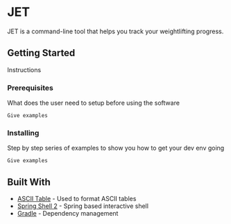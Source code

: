 # JET

JET is a command-line tool that helps you track your weightlifting progress.

## Getting Started

Instructions

### Prerequisites

What does the user need to setup before using the software

```
Give examples
```

### Installing

Step by step series of examples to show you how to get your dev env going

```
Give examples
```

## Built With

* [ASCII Table](https://github.com/vdmeer/asciitable) - Used to format ASCII tables
* [Spring Shell 2](https://github.com/spring-projects/spring-shell) - Spring based interactive shell
* [Gradle](https://gradle.org) - Dependency management

